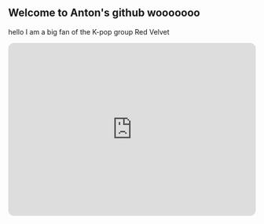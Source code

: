 
## Welcome to **Anton's** github wooooooo
hello
I am a big fan of the K-pop group Red Velvet
<iframe style="border-radius:12px" src="https://open.spotify.com/embed/track/7frQ2zMByCc4UFOGzAIr3x?utm_source=generator" width="100%" height="352" frameBorder="0" allowfullscreen="" allow="autoplay; clipboard-write; encrypted-media; fullscreen; picture-in-picture" loading="lazy"></iframe>
